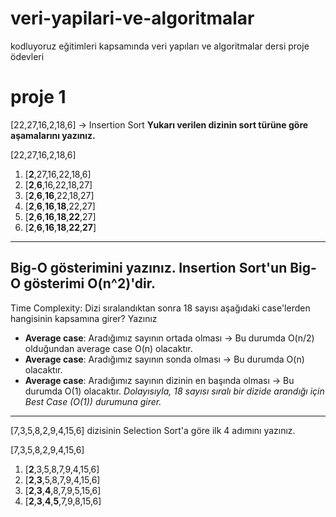 # veri-yapilari-ve-algoritmalar
kodluyoruz eğitimleri kapsamında veri yapıları ve algoritmalar dersi proje ödevleri

# proje 1 
[22,27,16,2,18,6] -> Insertion Sort 
**Yukarı verilen dizinin sort türüne göre aşamalarını yazınız.**

[22,27,16,2,18,6]
1. [**2**,27,16,22,18,6]
2. [**2**,**6**,16,22,18,27]
3. [**2**,**6**,**16**,22,18,27]
4. [**2**,**6**,**16**,**18**,22,27]
5. [**2**,**6**,**16**,**18**,**22**,27]
6. [**2**,**6**,**16**,**18**,**22**,**27**]

---
**Big-O gösterimini yazınız.**
Insertion Sort'un Big-O gösterimi O(n^2)'dir.
---
Time Complexity: Dizi sıralandıktan sonra 18 sayısı aşağıdaki case'lerden hangisinin kapsamına girer? Yazınız
- **Average case**: Aradığımız sayının ortada olması -> Bu durumda O(n/2) olduğundan average case O(n) olacaktır.
- **Average case**: Aradığımız sayının sonda olması -> Bu durumda O(n) olacaktır.
- **Average case**: Aradığımız sayının dizinin en başında olması -> Bu durumda O(1) olacaktır.
*Dolayısıyla, 18 sayısı sıralı bir dizide arandığı için Best Case (O(1)) durumuna girer.*

---
 [7,3,5,8,2,9,4,15,6] dizisinin Selection Sort'a göre ilk 4 adımını yazınız.

[7,3,5,8,2,9,4,15,6] 
1. [**2**,3,5,8,7,9,4,15,6] 
2. [**2**,**3**,5,8,7,9,4,15,6] 
3. [**2**,**3**,**4**,8,7,9,5,15,6]
4. [**2**,**3**,**4**,**5**,7,9,8,15,6]